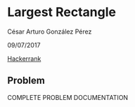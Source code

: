 # Largest Rectangle

César Arturo González Pérez

09/07/2017

[Hackerrank](https://www.hackerrank.com/challenges/largest-rectangle/)

## Problem
COMPLETE PROBLEM DOCUMENTATION